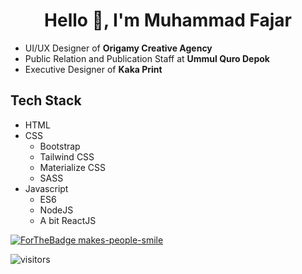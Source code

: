 <h1 align="center">Hello 👋, I'm Muhammad Fajar</h1>

* UI/UX Designer of <b>Origamy Creative Agency</b>
* Public Relation and Publication Staff at <b>Ummul Quro Depok</b>
* Executive Designer of <b>Kaka Print</b>

## Tech Stack
- HTML
- CSS
  - Bootstrap
  - Tailwind CSS
  - Materialize CSS
  - SASS
- Javascript
  - ES6
  - NodeJS
  - A bit ReactJS

[![ForTheBadge makes-people-smile](http://ForTheBadge.com/images/badges/makes-people-smile.svg)](http://ForTheBadge.com)

![visitors](https://visitor-badge.glitch.me/badge?page_id=mfjrid/mfjrid)
